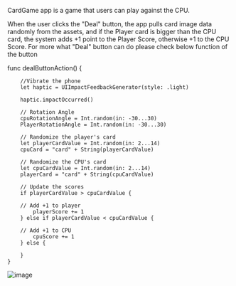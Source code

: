 CardGame app is a game that users can play against the CPU.

When the user clicks the "Deal" button, the app pulls card image data randomly from the assets, and if the Player card is bigger than the CPU card, the system adds +1 point to the Player Score, otherwise +1 to the CPU Score. For more what "Deal" button can do please check below function of the button


func dealButtonAction() {
        
        //Vibrate the phone
        let haptic = UIImpactFeedbackGenerator(style: .light)

        haptic.impactOccurred()
        
        // Rotation Angle
        cpuRotationAngle = Int.random(in: -30...30)
        PlayerRotationAngle = Int.random(in: -30...30)
        
        // Randomize the player's card
        let playerCardValue = Int.random(in: 2...14)
        cpuCard = "card" + String(playerCardValue)
        
        // Randomize the CPU's card
        let cpuCardValue = Int.random(in: 2...14)
        playerCard = "card" + String(cpuCardValue)
    
        // Update the scores
        if playerCardValue > cpuCardValue {
            
        // Add +1 to player
            playerScore += 1
        } else if playerCardValue < cpuCardValue {
            
        // Add +1 to CPU
            cpuScore += 1
        } else {
            
        }
    }
![image](https://user-images.githubusercontent.com/65560636/232248026-1f6c0df9-15d3-4969-855b-5f936de5d3b8.png)
